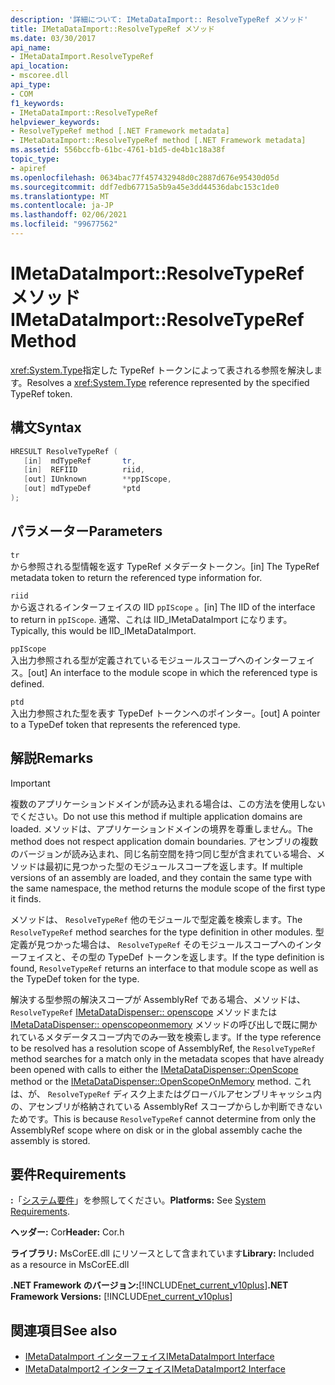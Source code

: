 ```yaml
---
description: '詳細について: IMetaDataImport:: ResolveTypeRef メソッド'
title: IMetaDataImport::ResolveTypeRef メソッド
ms.date: 03/30/2017
api_name:
- IMetaDataImport.ResolveTypeRef
api_location:
- mscoree.dll
api_type:
- COM
f1_keywords:
- IMetaDataImport::ResolveTypeRef
helpviewer_keywords:
- ResolveTypeRef method [.NET Framework metadata]
- IMetaDataImport::ResolveTypeRef method [.NET Framework metadata]
ms.assetid: 556bccfb-61bc-4761-b1d5-de4b1c18a38f
topic_type:
- apiref
ms.openlocfilehash: 0634bac77f457432948d0c2887d676e95430d05d
ms.sourcegitcommit: ddf7edb67715a5b9a45e3dd44536dabc153c1de0
ms.translationtype: MT
ms.contentlocale: ja-JP
ms.lasthandoff: 02/06/2021
ms.locfileid: "99677562"
---
```

# <a name="imetadataimportresolvetyperef-method"></a><span data-ttu-id="ffc1d-103">IMetaDataImport::ResolveTypeRef メソッド</span><span class="sxs-lookup"><span data-stu-id="ffc1d-103">IMetaDataImport::ResolveTypeRef Method</span></span>

<span data-ttu-id="ffc1d-104"><xref:System.Type>指定した TypeRef トークンによって表される参照を解決します。</span><span class="sxs-lookup"><span data-stu-id="ffc1d-104">Resolves a <xref:System.Type> reference represented by the specified TypeRef token.</span></span>  
  
## <a name="syntax"></a><span data-ttu-id="ffc1d-105">構文</span><span class="sxs-lookup"><span data-stu-id="ffc1d-105">Syntax</span></span>  
  
```cpp  
HRESULT ResolveTypeRef (  
   [in]  mdTypeRef       tr,  
   [in]  REFIID          riid,  
   [out] IUnknown        **ppIScope,  
   [out] mdTypeDef       *ptd  
);  
```  
  
## <a name="parameters"></a><span data-ttu-id="ffc1d-106">パラメーター</span><span class="sxs-lookup"><span data-stu-id="ffc1d-106">Parameters</span></span>  

 `tr`  
 <span data-ttu-id="ffc1d-107">から参照される型情報を返す TypeRef メタデータトークン。</span><span class="sxs-lookup"><span data-stu-id="ffc1d-107">[in] The TypeRef metadata token to return the referenced type information for.</span></span>  
  
 `riid`  
 <span data-ttu-id="ffc1d-108">から返されるインターフェイスの IID `ppIScope` 。</span><span class="sxs-lookup"><span data-stu-id="ffc1d-108">[in] The IID of the interface to return in `ppIScope`.</span></span> <span data-ttu-id="ffc1d-109">通常、これは IID_IMetaDataImport になります。</span><span class="sxs-lookup"><span data-stu-id="ffc1d-109">Typically, this would be IID_IMetaDataImport.</span></span>  
  
 `ppIScope`  
 <span data-ttu-id="ffc1d-110">入出力参照される型が定義されているモジュールスコープへのインターフェイス。</span><span class="sxs-lookup"><span data-stu-id="ffc1d-110">[out] An interface to the module scope in which the referenced type is defined.</span></span>  
  
 `ptd`  
 <span data-ttu-id="ffc1d-111">入出力参照された型を表す TypeDef トークンへのポインター。</span><span class="sxs-lookup"><span data-stu-id="ffc1d-111">[out] A pointer to a TypeDef token that represents the referenced type.</span></span>  
  
## <a name="remarks"></a><span data-ttu-id="ffc1d-112">解説</span><span class="sxs-lookup"><span data-stu-id="ffc1d-112">Remarks</span></span>  
  
> [!IMPORTANT]
> <span data-ttu-id="ffc1d-113">複数のアプリケーションドメインが読み込まれる場合は、この方法を使用しないでください。</span><span class="sxs-lookup"><span data-stu-id="ffc1d-113">Do not use this method if multiple application domains are loaded.</span></span> <span data-ttu-id="ffc1d-114">メソッドは、アプリケーションドメインの境界を尊重しません。</span><span class="sxs-lookup"><span data-stu-id="ffc1d-114">The method does not respect application domain boundaries.</span></span> <span data-ttu-id="ffc1d-115">アセンブリの複数のバージョンが読み込まれ、同じ名前空間を持つ同じ型が含まれている場合、メソッドは最初に見つかった型のモジュールスコープを返します。</span><span class="sxs-lookup"><span data-stu-id="ffc1d-115">If multiple versions of an assembly are loaded, and they contain the same type with the same namespace, the method returns the module scope of the first type it finds.</span></span>  
  
 <span data-ttu-id="ffc1d-116">メソッドは、 `ResolveTypeRef` 他のモジュールで型定義を検索します。</span><span class="sxs-lookup"><span data-stu-id="ffc1d-116">The `ResolveTypeRef` method searches for the type definition in other modules.</span></span> <span data-ttu-id="ffc1d-117">型定義が見つかった場合は、 `ResolveTypeRef` そのモジュールスコープへのインターフェイスと、その型の TypeDef トークンを返します。</span><span class="sxs-lookup"><span data-stu-id="ffc1d-117">If the type definition is found, `ResolveTypeRef` returns an interface to that module scope as well as the TypeDef token for the type.</span></span>  
  
 <span data-ttu-id="ffc1d-118">解決する型参照の解決スコープが AssemblyRef である場合、メソッドは、 `ResolveTypeRef` [IMetaDataDispenser:: openscope](imetadatadispenser-openscope-method.md) メソッドまたは [IMetaDataDispenser:: openscopeonmemory](imetadatadispenser-openscopeonmemory-method.md) メソッドの呼び出しで既に開かれているメタデータスコープ内でのみ一致を検索します。</span><span class="sxs-lookup"><span data-stu-id="ffc1d-118">If the type reference to be resolved has a resolution scope of AssemblyRef, the `ResolveTypeRef` method searches for a match only in the metadata scopes that have already been opened with calls to either the [IMetaDataDispenser::OpenScope](imetadatadispenser-openscope-method.md) method or the [IMetaDataDispenser::OpenScopeOnMemory](imetadatadispenser-openscopeonmemory-method.md) method.</span></span> <span data-ttu-id="ffc1d-119">これは、が、 `ResolveTypeRef` ディスク上またはグローバルアセンブリキャッシュ内の、アセンブリが格納されている AssemblyRef スコープからしか判断できないためです。</span><span class="sxs-lookup"><span data-stu-id="ffc1d-119">This is because `ResolveTypeRef` cannot determine from only the AssemblyRef scope where on disk or in the global assembly cache the assembly is stored.</span></span>  
  
## <a name="requirements"></a><span data-ttu-id="ffc1d-120">要件</span><span class="sxs-lookup"><span data-stu-id="ffc1d-120">Requirements</span></span>  

 <span data-ttu-id="ffc1d-121">**:**「[システム要件](../../get-started/system-requirements.md)」を参照してください。</span><span class="sxs-lookup"><span data-stu-id="ffc1d-121">**Platforms:** See [System Requirements](../../get-started/system-requirements.md).</span></span>  
  
 <span data-ttu-id="ffc1d-122">**ヘッダー:** Cor</span><span class="sxs-lookup"><span data-stu-id="ffc1d-122">**Header:** Cor.h</span></span>  
  
 <span data-ttu-id="ffc1d-123">**ライブラリ:** MsCorEE.dll にリソースとして含まれています</span><span class="sxs-lookup"><span data-stu-id="ffc1d-123">**Library:** Included as a resource in MsCorEE.dll</span></span>  
  
 <span data-ttu-id="ffc1d-124">**.NET Framework のバージョン:**[!INCLUDE[net_current_v10plus](../../../../includes/net-current-v10plus-md.md)]</span><span class="sxs-lookup"><span data-stu-id="ffc1d-124">**.NET Framework Versions:** [!INCLUDE[net_current_v10plus](../../../../includes/net-current-v10plus-md.md)]</span></span>  
  
## <a name="see-also"></a><span data-ttu-id="ffc1d-125">関連項目</span><span class="sxs-lookup"><span data-stu-id="ffc1d-125">See also</span></span>

- [<span data-ttu-id="ffc1d-126">IMetaDataImport インターフェイス</span><span class="sxs-lookup"><span data-stu-id="ffc1d-126">IMetaDataImport Interface</span></span>](imetadataimport-interface.md)
- [<span data-ttu-id="ffc1d-127">IMetaDataImport2 インターフェイス</span><span class="sxs-lookup"><span data-stu-id="ffc1d-127">IMetaDataImport2 Interface</span></span>](imetadataimport2-interface.md)
